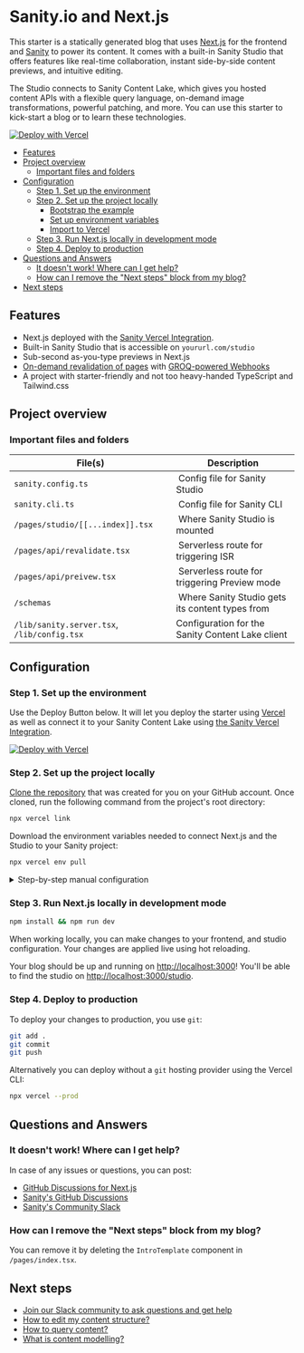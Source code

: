 # Sanity.io and Next.js

This starter is a statically generated blog that uses [Next.js](https://github.com/vercel/next.js) for the frontend and [Sanity](https://www.sanity.io/) to power its content. It comes with a built-in Sanity Studio that offers features like real-time collaboration, instant side-by-side content previews, and intuitive editing.

The Studio connects to Sanity Content Lake, which gives you hosted content APIs with a flexible query language, on-demand image transformations, powerful patching, and more. You can use this starter to kick-start a blog or to learn these technologies.

[![Deploy with Vercel](https://vercel.com/button)][vercel-deploy]

- [Features](#features)
- [Project overview](#project-overview)
  - [Important files and folders](#important-files-and-folders)
- [Configuration](#configuration)
  - [Step 1. Set up the environment](#step-1-set-up-the-environment)
  - [Step 2. Set up the project locally](#step-2-set-up-the-project-locally)
    - [Bootstrap the example](#bootstrap-the-example)
    - [Set up environment variables](#set-up-environment-variables)
    - [Import to Vercel](#import-to-vercel)
  - [Step 3. Run Next.js locally in development mode](#step-3-run-nextjs-locally-in-development-mode)
  - [Step 4. Deploy to production](#step-4-deploy-to-production)
- [Questions and Answers](#questions-and-answers)
  - [It doesn't work! Where can I get help?](#it-doesnt-work-where-can-i-get-help)
  - [How can I remove the "Next steps" block from my blog?](#how-can-i-remove-the-next-steps-block-from-my-blog)
- [Next steps](#next-steps)

## Features

- Next.js deployed with the [Sanity Vercel Integration][integration].
- Built-in Sanity Studio that is accessible on `yoururl.com/studio`
- Sub-second as-you-type previews in Next.js
- [On-demand revalidation of pages](https://nextjs.org/blog/next-12-1#on-demand-incremental-static-regeneration-beta) with [GROQ-powered Webhooks](https://www.sanity.io/docs/webhooks)
- A project with starter-friendly and not too heavy-handed TypeScript and Tailwind.css

## Project overview

<!--
| [Blog](https://nextjs-blog.sanity.build) | [Studio](https://nextjs-blog.sanity.build/studio) |
| ---------------------------------------- | ------------------------------------------------- |
| [blog image placeholder]                 | [studio image placeholder]                        |
-->

### Important files and folders

|File(s)|Description|
|---|---|
|`sanity.config.ts` | Config file for Sanity Studio|
|`sanity.cli.ts` | Config file for Sanity CLI|
|`/pages/studio/[[...index]].tsx` | Where Sanity Studio is mounted|
|`/pages/api/revalidate.tsx` | Serverless route for triggering ISR|
|`/pages/api/preivew.tsx` | Serverless route for triggering Preview mode|
|`/schemas` | Where Sanity Studio gets its content types from|
|`/lib/sanity.server.tsx`, `/lib/config.tsx` | Configuration for the Sanity Content Lake client|


## Configuration

### Step 1. Set up the environment

Use the Deploy Button below. It will let you deploy the starter using [Vercel](https://vercel.com?utm_source=github&utm_medium=readme&utm_campaign=next-sanity-example) as well as connect it to your Sanity Content Lake using [the Sanity Vercel Integration][integration].

[![Deploy with Vercel](https://vercel.com/button)][vercel-deploy]

### Step 2. Set up the project locally

[Clone the repository](https://docs.github.com/en/repositories/creating-and-managing-repositories/cloning-a-repository) that was created for you on your GitHub account. Once cloned, run the following command from the project's root directory:

```bash
npx vercel link
```

Download the environment variables needed to connect Next.js and the Studio to your Sanity project:

```bash
npx vercel env pull
```

<details>
<summary>Step-by-step manual configuration</summary>

- [Bootstrap the example](#bootstrap-the-example)
- [Set up environment variables](#set-up-environment-variables)
- [Import to Vercel](#import-to-vercel)

If using the [integration] isn't an option. Or maybe you want to work locally first and deploy to Vercel later. This guide shows you how to set it up manually.

#### Bootstrap the example

Run the command [`create-next-app`](https://github.com/vercel/next.js/tree/canary/packages/create-next-app) with [npm](https://docs.npmjs.com/cli/init), [Yarn](https://yarnpkg.com/lang/en/docs/cli/create/), or [pnpm](https://pnpm.io):

```bash
npx create-next-app --example https://github.com/sanity-io/nextjs-blog-cms-sanity-v3
```

#### Set up environment variables

Create a new [Sanity project](https://www.sanity.io/get-started/create-project) and note the values for `--project` and `--dataset`, which comes up after project creation:

![Screenshot of a screen with a terminal command containing "--project ygjibjo8 --dataset production"](https://user-images.githubusercontent.com/81981/195444377-dd497dc1-db90-4b08-843e-84df50a0231a.png)

In the screenshot above, the `projectId` is `ygjibjo8`, and `dataset` is `production`.

Copy the [`.env.local.example`] file in this directory to `.env.local` (which will be ignored by Git):

```bash
cp .env.local.example .env.local
```

Then set these variables in `.env.local`:

- `NEXT_PUBLIC_SANITY_PROJECT_ID` should be the `projectId`.
- `NEXT_PUBLIC_SANITY_DATASET` should be the `dataset`.
- `SANITY_API_READ_TOKEN` create an API token with `read-only` permissions:
  - Go to [https://sanity.io/manage](https://sanity.io/manage) and open your project.
  - Go to **API** and the **Tokens** section at the bottom, press its **Add API token** button.
  - Name it `SANITY_API_READ_TOKEN`, set **Permissions** to `Viewer`.
  - Hit **Save** and you can copy/paste the token.

Your `.env.local` file should look like this:

```bash
NEXT_PUBLIC_SANITY_PROJECT_ID=...
NEXT_PUBLIC_SANITY_DATASET=...
SANITY_API_READ_TOKEN=...
```

#### Import to Vercel

To deploy your local project to Vercel, push it to [GitHub](https://docs.github.com/en/get-started/importing-your-projects-to-github/importing-source-code-to-github/adding-locally-hosted-code-to-github)/GitLab/Bitbucket and [import to Vercel](https://vercel.com/new?utm_source=github&utm_medium=readme&utm_campaign=next-example).
**Important**: When you import your project on Vercel, make sure to click on **Environment Variables** and set them to match your `.env.local` file.
After it's deployed, link your local code to the Vercel project:

```bash
npx vercel link
```

</details>

### Step 3. Run Next.js locally in development mode

```bash
npm install && npm run dev
```

When working locally, you can make changes to your frontend, and studio configuration. Your changes are applied live using hot reloading.

Your blog should be up and running on [http://localhost:3000](http://localhost:3000)! You'll be able to find the studio on [http://localhost:3000/studio](http://localhost:3000/studio).

### Step 4. Deploy to production

To deploy your changes to production, you use `git`:

```bash
git add .
git commit
git push
```

Alternatively you can deploy without a `git` hosting provider using the Vercel CLI:

```bash
npx vercel --prod
```

## Questions and Answers

### It doesn't work! Where can I get help?

In case of any issues or questions, you can post:

- [GitHub Discussions for Next.js](https://github.com/vercel/next.js/discussions)
- [Sanity's GitHub Discussions](https://github.com/sanity-io/sanity/discussions)
- [Sanity's Community Slack](https://slack.sanity.io)

### How can I remove the "Next steps" block from my blog?

You can remove it by deleting the `IntroTemplate` component in `/pages/index.tsx`.

## Next steps

- [Join our Slack community to ask questions and get help](https://slack.sanity.io/)
- [How to edit my content structure?](https://www.sanity.io/docs/schema-types)
- [How to query content?](https://www.sanity.io/docs/groq)
- [What is content modelling?](https://www.sanity.io/docs/content-modelling)

[vercel-deploy]: https://vercel.com/new/clone?repository-url=https%3A%2F%2Fgithub.com%2Fsanity-io%2Fnextjs-blog-cms-sanity-v3&repository-name=blog-nextjs-sanity&project-name=blog-nextjs-sanity&demo-title=Blog%20using%20Next.js%20%26%20Sanity&demo-description=On-demand%20ISR%2C%20sub-second%20as-you-type%20previews&demo-url=https%3A%2F%2Fnextjs-blog.sanity.build%2F&demo-image=https%3A%2F%2Fuser-images.githubusercontent.com%2F110497645%2F182727236-75c02b1b-faed-4ae2-99ce-baa089f7f363.png&integration-ids=oac_hb2LITYajhRQ0i4QznmKH7gx
[integration]: https://www.sanity.io/docs/vercel-integration
[`.env.local.example`]: .env.local.example
[unsplash]: https://unsplash.com
